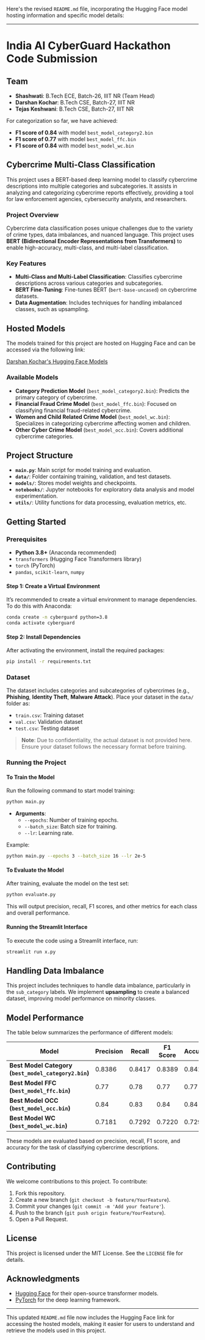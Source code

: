 Here's the revised `README.md` file, incorporating the Hugging Face model hosting information and specific model details:

---

# India AI CyberGuard Hackathon Code Submission

## Team
- **Shashwati**: B.Tech ECE, Batch-26, IIIT NR (Team Head)
- **Darshan Kochar**: B.Tech CSE, Batch-27, IIIT NR
- **Tejas Keshwani**: B.Tech CSE, Batch-27, IIIT NR

For categorization so far, we have achieved:
- **F1 score of 0.84** with model `best_model_category2.bin`
- **F1 score of 0.77** with model `best_model_ffc.bin`
- **F1 score of 0.84** with model `best_model_wc.bin`

## Cybercrime Multi-Class Classification

This project uses a BERT-based deep learning model to classify cybercrime descriptions into multiple categories and subcategories. It assists in analyzing and categorizing cybercrime reports effectively, providing a tool for law enforcement agencies, cybersecurity analysts, and researchers.

### Project Overview

Cybercrime data classification poses unique challenges due to the variety of crime types, data imbalances, and nuanced language. This project uses **BERT (Bidirectional Encoder Representations from Transformers)** to enable high-accuracy, multi-class, and multi-label classification.

### Key Features

- **Multi-Class and Multi-Label Classification**: Classifies cybercrime descriptions across various categories and subcategories.
- **BERT Fine-Tuning**: Fine-tunes BERT (`bert-base-uncased`) on cybercrime datasets.
- **Data Augmentation**: Includes techniques for handling imbalanced classes, such as upsampling.

## Hosted Models

The models trained for this project are hosted on Hugging Face and can be accessed via the following link:

[Darshan Kochar's Hugging Face Models](https://huggingface.co/Darshankochar022)

### Available Models

- **Category Prediction Model** (`best_model_category2.bin`): Predicts the primary category of cybercrime.
- **Financial Fraud Crime Model** (`best_model_ffc.bin`): Focused on classifying financial fraud-related cybercrime.
- **Women and Child Related Crime Model** (`best_model_wc.bin`): Specializes in categorizing cybercrime affecting women and children.
- **Other Cyber Crime Model** (`best_model_occ.bin`): Covers additional cybercrime categories.

## Project Structure

- **`main.py`**: Main script for model training and evaluation.
- **`data/`**: Folder containing training, validation, and test datasets.
- **`models/`**: Stores model weights and checkpoints.
- **`notebooks/`**: Jupyter notebooks for exploratory data analysis and model experimentation.
- **`utils/`**: Utility functions for data processing, evaluation metrics, etc.

## Getting Started

### Prerequisites

- **Python 3.8+** (Anaconda recommended)
- `transformers` (Hugging Face Transformers library)
- `torch` (PyTorch)
- `pandas`, `scikit-learn`, `numpy`

#### Step 1: Create a Virtual Environment
It’s recommended to create a virtual environment to manage dependencies. To do this with Anaconda:

```bash
conda create -n cyberguard python=3.8
conda activate cyberguard
```

#### Step 2: Install Dependencies
After activating the environment, install the required packages:

```bash
pip install -r requirements.txt
```

### Dataset

The dataset includes categories and subcategories of cybercrimes (e.g., **Phishing**, **Identity Theft**, **Malware Attack**). Place your dataset in the `data/` folder as:

- `train.csv`: Training dataset
- `val.csv`: Validation dataset
- `test.csv`: Testing dataset

> **Note**: Due to confidentiality, the actual dataset is not provided here. Ensure your dataset follows the necessary format before training.

### Running the Project

#### To Train the Model

Run the following command to start model training:

```bash
python main.py
```

- **Arguments**:
    - `--epochs`: Number of training epochs.
    - `--batch_size`: Batch size for training.
    - `--lr`: Learning rate.

Example:

```bash
python main.py --epochs 3 --batch_size 16 --lr 2e-5
```

#### To Evaluate the Model

After training, evaluate the model on the test set:

```bash
python evaluate.py
```

This will output precision, recall, F1 scores, and other metrics for each class and overall performance.

#### Running the Streamlit Interface

To execute the code using a Streamlit interface, run:

```bash
streamlit run x.py
```

## Handling Data Imbalance

This project includes techniques to handle data imbalance, particularly in the `sub_category` labels. We implement **upsampling** to create a balanced dataset, improving model performance on minority classes.

## Model Performance

The table below summarizes the performance of different models:

| Model                                  | Precision | Recall | F1 Score | Accuracy |
|----------------------------------------|-----------|--------|----------|----------|
| **Best Model Category (`best_model_category2.bin`)** | 0.8386    | 0.8417 | 0.8389   | 0.8417   |
| **Best Model FFC (`best_model_ffc.bin`)**           | 0.77      | 0.78   | 0.77     | 0.77     |
| **Best Model OCC (`best_model_occ.bin`)**           | 0.84      | 0.83   | 0.84     | 0.84     |
| **Best Model WC (`best_model_wc.bin`)**             | 0.7181    | 0.7292 | 0.7220   | 0.7292   |

These models are evaluated based on precision, recall, F1 score, and accuracy for the task of classifying cybercrime descriptions.

## Contributing

We welcome contributions to this project. To contribute:

1. Fork this repository.
2. Create a new branch (`git checkout -b feature/YourFeature`).
3. Commit your changes (`git commit -m 'Add your feature'`).
4. Push to the branch (`git push origin feature/YourFeature`).
5. Open a Pull Request.

## License

This project is licensed under the MIT License. See the `LICENSE` file for details.

## Acknowledgments

- [Hugging Face](https://huggingface.co/) for their open-source transformer models.
- [PyTorch](https://pytorch.org/) for the deep learning framework.

---

This updated `README.md` file now includes the Hugging Face link for accessing the hosted models, making it easier for users to understand and retrieve the models used in this project.
